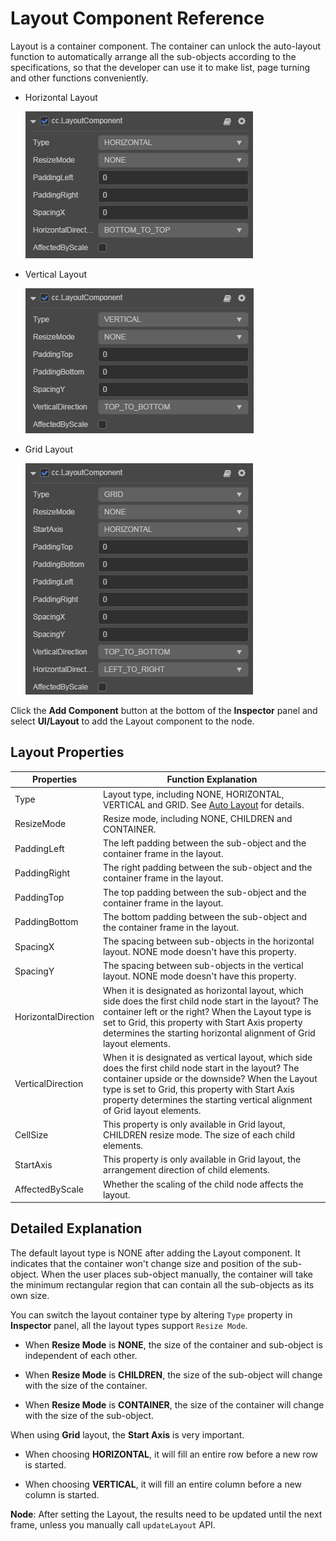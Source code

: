 # Layout Component Reference

Layout is a container component. The container can unlock the auto-layout function to automatically arrange all the sub-objects according to the specifications, so that the developer can use it to make list, page turning and other functions conveniently.

- Horizontal Layout

  ![horizontal-layout.png](layout/horizontal-layout.png)

- Vertical Layout

  ![vertical-layout.png](layout/vertical-layout.png)

- Grid Layout

  ![grid-layout.png](layout/grid-layout.png)

Click the **Add Component** button at the bottom of the **Inspector** panel and select **UI/Layout** to add the Layout component to the node.

## Layout Properties

| Properties           | Function Explanation      |
| --------------       | -----------   |
| Type                 | Layout type, including NONE, HORIZONTAL, VERTICAL and GRID. See [Auto Layout](../engine/auto-layout.md) for details. |
| ResizeMode           | Resize mode, including NONE, CHILDREN and CONTAINER. |
| PaddingLeft          | The left padding between the sub-object and the container frame in the layout. |
| PaddingRight         | The right padding between the sub-object and the container frame in the layout. |
| PaddingTop           | The top padding between the sub-object and the container frame in the layout. |
| PaddingBottom        | The bottom padding between the sub-object and the container frame in the layout. |
| SpacingX             | The spacing between sub-objects in the horizontal layout. NONE mode doesn't have this property. |
| SpacingY             | The spacing between sub-objects in the vertical layout. NONE mode doesn't have this property. |
| HorizontalDirection | When it is designated as horizontal layout, which side does the first child node start in the layout? The container left or the right? When the Layout type is set to Grid, this property with Start Axis property determines the starting horizontal alignment of Grid layout elements. |
| VerticalDirection   | When it is designated as vertical layout, which side does the first child node start in the layout? The container upside or the downside? When the Layout type is set to Grid, this property with Start Axis property determines the starting vertical alignment of Grid layout elements. |
| CellSize            | This property is only available in Grid layout, CHILDREN resize mode. The size of each child elements. |
| StartAxis           | This property is only available in Grid layout, the arrangement direction of child elements. |
| AffectedByScale    | Whether the scaling of the child node affects the layout.  |

## Detailed Explanation

The default layout type is NONE after adding the Layout component. It indicates that the container won't change size and position of the sub-object. When the user places sub-object manually, the container will take the minimum rectangular region that can contain all the sub-objects as its own size.

You can switch the layout container type by altering `Type` property in **Inspector** panel, all the layout types support `Resize Mode`.

- When **Resize Mode** is **NONE**, the size of the container and sub-object is independent of each other.

- When **Resize Mode** is **CHILDREN**, the size of the sub-object will change with the size of the container.

- When **Resize Mode** is **CONTAINER**, the size of the container will change with the size of the sub-object.

When using **Grid** layout, the **Start Axis** is very important.

- When choosing **HORIZONTAL**, it will fill an entire row before a new row is started.

- When choosing **VERTICAL**, it will fill an entire column before a new column is started.

**Node**: After setting the Layout, the results need to be updated until the next frame, unless you manually call `updateLayout` API.
